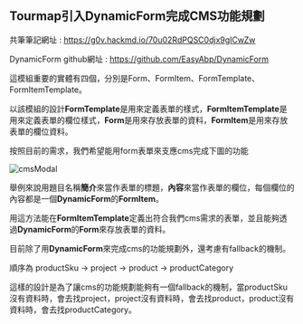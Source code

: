 ## Tourmap引入DynamicForm完成CMS功能規劃

共筆筆記網址 : https://g0v.hackmd.io/70u02RdPQSC0djx9gICwZw

DynamicForm github網址 : https://github.com/EasyAbp/DynamicForm

這模組重要的實體有四個，分別是Form、FormItem、FormTemplate、FormItemTemplate。

以該模組的設計**FormTemplate**是用來定義表單的樣式，**FormItemTemplate**是用來定義表單的欄位樣式，**Form**是用來存放表單的資料，**FormItem**是用來存放表單的欄位資料。

按照目前的需求，我們希望能用form表單來支應cms完成下圖的功能

![cmsModal](https://files.furthersoftware.com.tw/assets/Tourmap/產品Cms/cmsModal.png)

舉例來說用題目名稱**簡介**來當作表單的標題，**內容**來當作表單的欄位，每個欄位的內容都是一個**DynamicForm**的**FormItem**。

用這方法能在**FormItemTemplate**定義出符合我們cms需求的表單，並且能夠透過**DynamicForm**的**Form**來存放表單的資料。

目前除了用**DynamicForm**來完成cms的功能規劃外，還考慮有fallback的機制。

順序為 productSku -> project -> product -> productCategory

這樣的設計是為了讓cms的功能規劃能夠有一個fallback的機制，當productSku沒有資料時，會去找project，project沒有資料時，會去找product，product沒有資料時，會去找productCategory。
